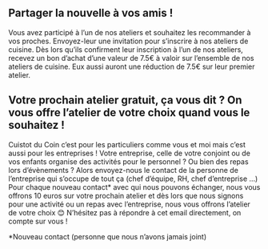 ## Partager la nouvelle à vos amis !

Vous avez participé à l’un de nos ateliers et souhaitez les recommander à vos proches. Envoyez-leur une invitation pour s’inscrire à nos ateliers de cuisine. Dès lors qu’ils confirment leur inscription à l’un de nos ateliers, recevez un bon d’achat d’une valeur de 7.5€ à valoir sur l’ensemble de nos ateliers de cuisine. Eux aussi auront une réduction de 7.5€ sur leur premier atelier.


## Votre prochain atelier gratuit, ça vous dit ? On vous offre l’atelier de votre choix quand vous le souhaitez !

Cuistot du Coin c’est pour les particuliers comme vous et moi mais c’est aussi pour les entreprises !
Votre entreprise, celle de votre conjoint ou de vos enfants organise des activités pour le personnel ? Ou bien des repas lors d’évènements ?  Alors envoyez-nous le contact de la personne de l’entreprise qui s’occupe de tout ça (chef d’équipe, RH, chef d’entreprise …)
Pour chaque nouveau contact* avec qui nous pouvons échanger, nous vous offrons 10 euros sur votre prochain atelier et dès lors que nous signons pour une activité ou un repas avec l’entreprise, nous vous offrons l’atelier de votre choix 😊
N’hésitez pas à répondre à cet email directement, on compte sur vous !

*Nouveau contact (personne que nous n’avons jamais joint)
